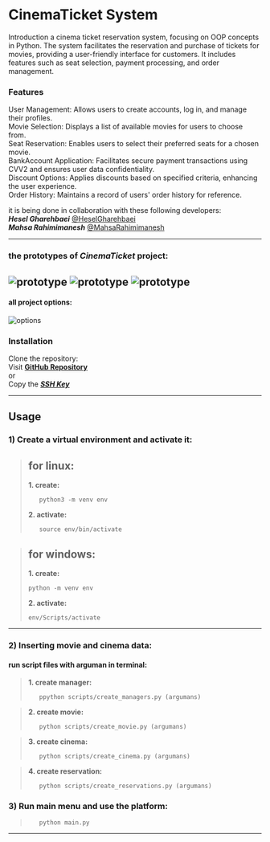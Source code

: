 # CinemaTicket System

Introduction
a cinema ticket reservation system, focusing on OOP concepts in Python.
The system facilitates the reservation and purchase of tickets for movies, providing a user-friendly interface for customers. It includes features such as seat selection, payment processing, and order management.

### Features  
User Management: Allows users to create accounts, log in, and manage their profiles.  
Movie Selection: Displays a list of available movies for users to choose from.  
Seat Reservation: Enables users to select their preferred seats for a chosen movie.  
BankAccount Application: Facilitates secure payment transactions using CVV2 and ensures user data confidentiality.  
Discount Options: Applies discounts based on specified criteria, enhancing the user experience.  
Order History: Maintains a record of users' order history for reference.  


it is being done in collaboration with these following developers:  
**_Hesel Gharehbaei_** [@HeselGharehbaei](https://github.com/HeselGharehbaei)  
**_Mahsa Rahimimanesh_** [@MahsaRahimimanesh](https://github.com/MahsaRah99)  

---
### the prototypes of **_CinemaTicket_** project:

![prototype](<Screenshot from 2024-03-29 21-56-30.png>)
![prototype](<Screenshot from 2024-03-29 21-58-46.png>)
![prototype](<Screenshot from 2024-03-29 21-52-00.png>)
---

#### all project options:

![options](<Screenshot from 2024-03-29 22-13-06.png>)

### Installation
Clone the repository:  
Visit [**GitHub Repository**](https://github.com/MahsaRah99/CinemaTicket)  
or  
Copy the [**_SSH Key_**](git@github.com:MahsaRah99/CinemaTicket.git)  

---
## Usage
### 1) Create a virtual environment and activate it:  
> ## for linux:
> **1. create:**  
>
>        python3 -m venv env  
> **2. activate:**
>
>        source env/bin/activate

> ## for windows:
> **1. create:**   
>
>     python -m venv env
>    
>
> **2. activate:**
>
>     env/Scripts/activate       
>
---

### 2) Inserting movie and cinema data: 

#### run script files with arguman in terminal:
> **1. create manager:**
>
>        ppython scripts/create_managers.py (argumans) 
>

> **2. create movie:**
>
>        python scripts/create_movie.py (argumans) 
>

> **3. create cinema:**
>
>        python scripts/create_cinema.py (argumans) 
>

> **4. create reservation:**
>
>        python scripts/create_reservations.py (argumans) 
>


### 3) Run main menu and use the platform: 
>
>        python main.py 
>

---